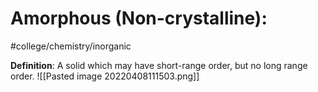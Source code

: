 # Amorphous (Non-crystalline):
#college/chemistry/inorganic 

**Definition**: A solid which may have short-range order, but no long range order.
![[Pasted image 20220408111503.png]]